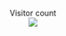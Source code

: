 <p align="center"> 
  Visitor count<br>
  <img src="https://profile-counter.glitch.me/insolitum/count.svg" />
</p>

